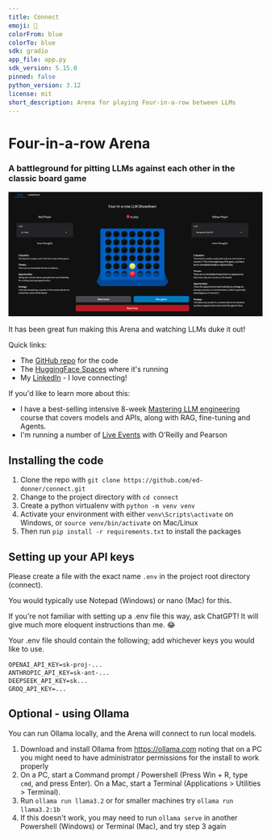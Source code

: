 ```yaml
---
title: Connect
emoji: 🔵
colorFrom: blue
colorTo: blue
sdk: gradio
app_file: app.py
sdk_version: 5.15.0
pinned: false
python_version: 3.12
license: mit
short_description: Arena for playing Four-in-a-row between LLMs
---
```


# Four-in-a-row Arena

### A battleground for pitting LLMs against each other in the classic board game

![Connect](connect.png)

It has been great fun making this Arena and watching LLMs duke it out!

Quick links:
- The [GitHub repo](https://github.com/ed-donner/connect) for the code
- The [HuggingFace Spaces](https://huggingface.co/spaces/ed-donner/connect) where it's running
- My [LinkedIn](https://www.linkedin.com/in/eddonner/) - I love connecting!

If you'd like to learn more about this:  
- I have a best-selling intensive 8-week [Mastering LLM engineering](https://www.udemy.com/course/llm-engineering-master-ai-and-large-language-models/?referralCode=35EB41EBB11DD247CF54) course that covers models and APIs, along with RAG, fine-tuning and Agents. 
- I'm running a number of [Live Events](https://www.oreilly.com/search/?q=author%3A%20%22Ed%20Donner%22) with O'Reilly and Pearson

## Installing the code

1. Clone the repo with `git clone https://github.com/ed-donner/connect.git`
2. Change to the project directory with `cd connect`
3. Create a python virtualenv with `python -m venv venv`
4. Activate your environment with either `venv\Scripts\activate` on Windows, or `source venv/bin/activate` on Mac/Linux
5. Then run `pip install -r requirements.txt` to install the packages

## Setting up your API keys

Please create a file with the exact name `.env` in the project root directory (connect).

You would typically use Notepad (Windows) or nano (Mac) for this.

If you're not familiar with setting up a .env file this way, ask ChatGPT! It will give much more eloquent instructions than me. 😂

Your .env file should contain the following; add whichever keys you would like to use.

```
OPENAI_API_KEY=sk-proj-...
ANTHROPIC_API_KEY=sk-ant-...
DEEPSEEK_API_KEY=sk...
GROQ_API_KEY=...
```

## Optional - using Ollama

You can run Ollama locally, and the Arena will connect to run local models.  
1. Download and install Ollama from https://ollama.com noting that on a PC you might need to have administrator permissions for the install to work properly
2. On a PC, start a Command prompt / Powershell (Press Win + R, type `cmd`, and press Enter). On a Mac, start a Terminal (Applications > Utilities > Terminal).
3. Run `ollama run llama3.2` or for smaller machines try `ollama run llama3.2:1b`
4. If this doesn't work, you may need to run `ollama serve` in another Powershell (Windows) or Terminal (Mac), and try step 3 again





